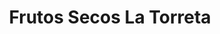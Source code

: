 ---
title: "Frutos Secos La Torreta"
url: /medina-del-campo/frutos-secos-la-torreta/
shop: comodidad
---